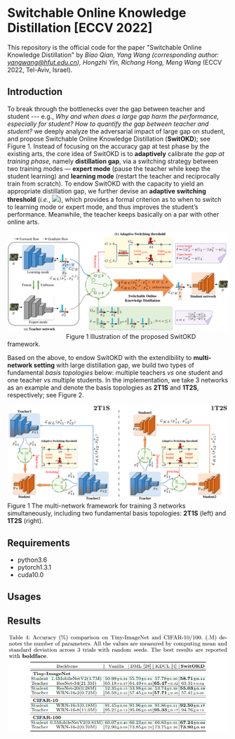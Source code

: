 # Switchable Online Knowledge Distillation [ECCV 2022]
This repository is the official code for the paper "Switchable Online Knowledge Distillation" by *Biao Qian, Yang Wang (corresponding author: yangwang@hfut.edu.cn), Hongzhi Yin, Richang Hong, Meng Wang* (ECCV 2022, Tel-Aviv, Israel).

## Introduction
To break through the bottlenecks over the gap between teacher and student --- e.g., *Why and when does a large gap harm the performance, especially for student? How to quantify the gap between teacher and student?* we deeply analyze the adversarial impact
of large gap on student, and propose Switchable Online Knowledge Distillation (**SwitOKD**); see Figure 1. Instead of focusing on the accuracy gap at test phase by the existing arts, the core idea of SwitOKD is to **adaptively** calibrate *the gap at training phase*, namely **distillation gap**, via a switching strategy between two training modes — **expert mode** (pause the teacher while keep the student learning) and **learning mode** (restart the teacher and reciprocally train from scratch). To endow SwitOKD with the capacity to yield an appropriate distillation gap, we further devise an **adaptive switching threshold** (*i.e.*, ![](http://latex.codecogs.com/svg.latex?\delta=||p_s^{\tau}-y||_1-e^{-\frac{||p_t^{\tau}-y||_1}{||p_s^{\tau}-y||_1+||p_t^{\tau}-y||_1}}||p_t^{\tau}-y||_1)), which provides a formal criterion as to when to switch to learning mode or expert mode, and thus improves the student’s performance. Meanwhile, the teacher keeps
basically on a par with other online arts.



![overview](https://github.com/hfutqian/SwitOKD/blob/main/images/overview.png)
&nbsp;&nbsp;&nbsp;&nbsp;&nbsp;&nbsp;&nbsp;&nbsp;&nbsp;&nbsp;&nbsp;&nbsp;&nbsp;&nbsp;&nbsp;&nbsp;&nbsp;&nbsp;&nbsp;&nbsp;&nbsp;&nbsp;&nbsp;&nbsp;&nbsp;&nbsp;&nbsp;&nbsp;&nbsp;&nbsp;&nbsp;&nbsp;&nbsp; Figure 1 Illustration of the proposed SwitOKD framework.


Based on the above, to endow SwitOKD with the extendibility to **multi-network setting** with large distillation gap, we build two types of fundamental *basis topologies* below: multiple teachers *vs* one student and one teacher *vs* multiple students. In the implementation, we take 3 networks as an example and denote the basis topologies as **2T1S** and **1T2S**, respectively; see Figure 2.

![multi-net](https://github.com/hfutqian/SwitOKD/blob/main/images/multi-net.png)
Figure 1 The multi-network framework for training 3 networks simultaneously, including two fundamental basis topologies: **2T1S** (left) and **1T2S** (right).


## Requirements
* python3.6
* pytorch1.3.1
* cuda10.0

## Usages




## Results



![results_table4](https://github.com/hfutqian/SwitOKD/blob/main/images/results_table4.png)










